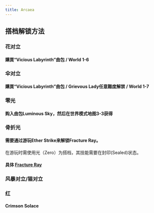 ```yaml
---
title: Arcaea
---
```


## 搭档解锁方法
### 花对立
#### 購買“Vicious Labyrinth”曲包 / World 1-6
### 伞对立
#### 購買“Vicious Labyrinth”曲包 / Grievous Lady任意難度解禁 / World 1-7
### 零光
#### 购入曲包Luminous Sky，然后在世界模式地图3-3获得
### 骨折光
#### 需要通过游玩Ether Strike来解锁Fracture Ray。
在游玩时需使用光（Zero）为搭档，其技能需要在封印(Sealed)状态。
#### 具体 [Fracture Ray](https://wiki.arcaea.cn/index.php/Fracture_Ray)
### 风暴对立/猫对立
### 红
#### Crimson Solace
